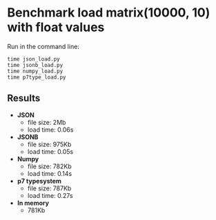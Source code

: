 # Benchmark load matrix(10000, 10) with float values

Run in the command line:
```
time json_load.py
time jsonb_load.py
time numpy_load.py
time p7type_load.py
```

## Results

* **JSON**
  * file size: 2Mb
  * load time: 0.06s
* **JSONB**
  * file size: 975Kb
  * load time: 0.05s
* **Numpy**
  * file size: 782Kb
  * load time: 0.14s
* **p7 typesystem**
  * file size: 787Kb
  * load time: 0.27s
* **In memory**
  * 781Kb

